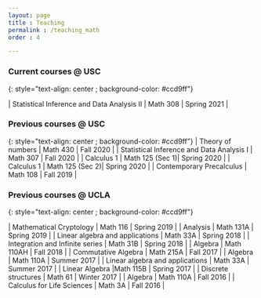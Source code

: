 ```yaml
---
layout: page
title : Teaching
permalink : /teaching_math
order : 4

---
```


### Current courses @ USC
{: style="text-align: center ; background-color: #ccd9ff"}

| Statistical Inference and Data Analysis II | Math 308 | Spring 2021 |


### Previous courses @ USC
{: style="text-align: center ; background-color: #ccd9ff"}
| Theory of numbers | Math 430 | Fall 2020 | 
| Statistical Inference and Data Analysis I | Math 307 | Fall 2020 | 
| Calculus 1 |    Math 125 (Sec 1)|	Spring 2020 |
| Calculus 1 |    Math 125 (Sec 2)|	Spring 2020 |
| Contemporary Precalculus |	Math 108 | Fall 2019 |

### Previous courses @ UCLA
{: style="text-align: center ; background-color: #ccd9ff"}

| Mathematical Cryptology	| Math 116	 | Spring 2019 |
| Analysis	| Math 131A |	Spring 2019 |
| Linear algebra and applications |	Math 33A	| Spring 2018 |
| Integration and Infinite series |	Math 31B | Spring 2018 |
| Algebra	 | Math 110AH |	Fall 2018 |
| Commutative Algebra |	Math 215A |	Fall 2017 |
| Algebra	| Math 110A |	Summer 2017 |
| Linear algebra and applications |	Math 33A |	Summer 2017 |
| Linear Algebra	|Math 115B |	Spring 2017 |
| Discrete structures	| Math 61 |	Winter 2017 |
| Algebra |	Math 110A |	Fall 2016 |
| Calculus for Life Sciences |	Math 3A |	Fall 2016 |
